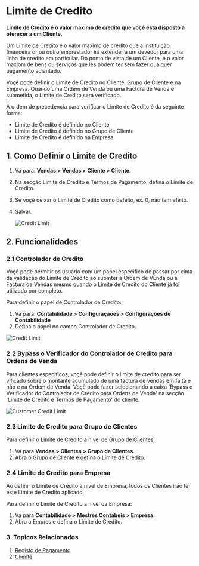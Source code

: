 <!-- add-breadcrumbs -->
# Limite de Credito

**Limite de Credito é o valor maximo de credito que voçê está disposto a oferecer a um Cliente.**

Um Limite de Credito é o valor maximo de credito que a instituição financeira or 
ou outro emprestador irá extender a um devedor para uma linha de credito em particular. Do ponto de vista
de um Cliente, é o valor maxiom de bens ou serviços que les podem ter sem fazer qualquer pagamento adiantado.

Voçê pode definir o Limite de Credito no Cliente, Grupo de Cliente e na Empresa.
Quando uma Ordem de Venda ou uma Factura de Venda é submetida, o Limite de Credito será verificado.

A ordem de precedencia para verificar o Limite de Credito é da seguinte forma:

* Limite de Credito é definido no Cliente
* Limite de Credito é definido no Grupo de Cliente
* Limite de Credito é definido na Empresa


## 1. Como Definir o Limite de Credito
1. Vá para: **Vendas > Vendas > Cliente > Cliente**.
1. Na secção Limite de Credito e Termos de Pagamento, defina o Limite de Credito.
1. Se voçê deixar o Limite de Credito como defeito, ex. 0, não tem efeito.
1. Salvar.

    <img class="screenshot" alt="Credit Limit" src="{{docs_base_url}}/assets/img/accounts/customer-credit-limit.png">

## 2. Funcionalidades
### 2.1 Controlador de Credito
Voçê pode permitir os usuário com um papel especifico de passar por cima da validação do Limite de Credito ao submter a Ordem de VEnda ou a Factura de Vendas mesmo quando o Limite de Credito do Cliente já foi utilizado por completo.

Para definir o papel de Controlador de Credito:

1. Vá para: **Contabilidade > Configuraçãoes > Configurações de Contabilidade**
1. Defina o papel no campo Controlador de Credito.

<img class="screenshot" alt="Credit Limit" src="{{docs_base_url}}/assets/img/accounts/credit_controller_role.png">

### 2.2 Bypass o Verificador do Controlador de Credito para Ordens de Venda

Para clientes especificos, voçê pode definir o limite de credito para ser vificado sobre o montante acumulado de uma factura de vendas em falta e não e na Ordem de Venda. Voçê pode fazer selecionando a caixa 'Bypass o Verificador do Controlador de Credito para Ordens de Venda' na secção 'Limite de Credito e Termos de Pagamento' do cliente.

<img class="screenshot" alt="Customer Credit Limit" src="{{docs_base_url}}/assets/img/accounts/customer-credit-limit-bypass.png">


### 2.3 Limite de Credito para Grupo de Clientes
Para definir o Limite de Credito a nivel de Grupo de Clientes:

1. Vá para **Vendas > Clientes > Grupo de Clientes**.
1. Abra o Grupo de Cliente e defina o Limite de Credito.

### 2.4 Limite de Credito para Empresa
Ao definir o Limite de Credito a nivel de Empresa, todos os Clientes irão ter este Limite de Credito aplicado.

Para definir o Limite de Credito a nivel da Empresa:

1. Vá para **Contabilidade > Mestres Contabeis > Empresa**.
1. Abra a Empres e defina o Limite de Credito.

### 3. Topicos Relacionados
1. [Registo de Pagamento](/docs/user/manual/pt/contabilidade/registo-pagamento)
1. [Cliente](/docs/user/manual/pt/CRM/cliente)
